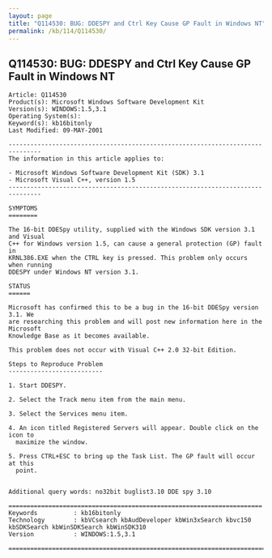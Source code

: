 ```yaml
---
layout: page
title: "Q114530: BUG: DDESPY and Ctrl Key Cause GP Fault in Windows NT"
permalink: /kb/114/Q114530/
---
```


## Q114530: BUG: DDESPY and Ctrl Key Cause GP Fault in Windows NT

	Article: Q114530
	Product(s): Microsoft Windows Software Development Kit
	Version(s): WINDOWS:1.5,3.1
	Operating System(s): 
	Keyword(s): kb16bitonly
	Last Modified: 09-MAY-2001
	
	-------------------------------------------------------------------------------
	The information in this article applies to:
	
	- Microsoft Windows Software Development Kit (SDK) 3.1 
	- Microsoft Visual C++, version 1.5 
	-------------------------------------------------------------------------------
	
	SYMPTOMS
	========
	
	The 16-bit DDESpy utility, supplied with the Windows SDK version 3.1 and Visual
	C++ for Windows version 1.5, can cause a general protection (GP) fault in
	KRNL386.EXE when the CTRL key is pressed. This problem only occurs when running
	DDESPY under Windows NT version 3.1.
	
	STATUS
	======
	
	Microsoft has confirmed this to be a bug in the 16-bit DDESpy version 3.1. We
	are researching this problem and will post new information here in the Microsoft
	Knowledge Base as it becomes available.
	
	This problem does not occur with Visual C++ 2.0 32-bit Edition.
	
	Steps to Reproduce Problem
	--------------------------
	
	1. Start DDESPY.
	
	2. Select the Track menu item from the main menu.
	
	3. Select the Services menu item.
	
	4. An icon titled Registered Servers will appear. Double click on the icon to
	  maximize the window.
	
	5. Press CTRL+ESC to bring up the Task List. The GP fault will occur at this
	  point.
	
	
	Additional query words: no32bit buglist3.10 DDE spy 3.10
	
	======================================================================
	Keywords          : kb16bitonly 
	Technology        : kbVCsearch kbAudDeveloper kbWin3xSearch kbvc150 kbSDKSearch kbWinSDKSearch kbWinSDK310
	Version           : WINDOWS:1.5,3.1
	
	=============================================================================
	
